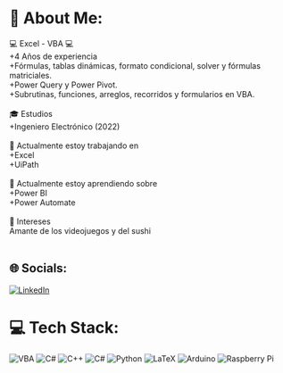 # 💫 About Me:
:computer: Excel - VBA :computer:<br>+4 Años de experiencia<br>+Fórmulas, tablas dinámicas, formato condicional, solver y fórmulas matriciales.<br>+Power Query y Power Pivot.<br>+Subrutinas, funciones, arreglos, recorridos y formularios en VBA.<br><br>🎓 Estudios<br>+Ingeniero Electrónico (2022)<br><br>🔭 Actualmente estoy trabajando en<br>+Excel<br>+UiPath<br><br>🌱 Actualmente estoy aprendiendo sobre<br>+Power BI<br>+Power Automate<br><br>💬 Intereses<br>Amante de los videojuegos y del sushi<br><br>


## 🌐 Socials:
[![LinkedIn](https://img.shields.io/badge/LinkedIn-%230077B5.svg?logo=linkedin&logoColor=white)](https://www.linkedin.com/in/johan-alexander-hernandez-ruiz-a5b465205/) 

# 💻 Tech Stack:
![VBA](https://img.shields.io/badge/VBA-VBA-green) ![C#](https://img.shields.io/badge/c%23-%23239120.svg?style=for-the-badge&logo=c-sharp&logoColor=white) ![C++](https://img.shields.io/badge/c++-%2300599C.svg?style=for-the-badge&logo=c%2B%2B&logoColor=white) ![C#](https://img.shields.io/badge/c%23-%23239120.svg?style=for-the-badge&logo=c-sharp&logoColor=white) ![Python](https://img.shields.io/badge/python-3670A0?style=for-the-badge&logo=python&logoColor=ffdd54) ![LaTeX](https://img.shields.io/badge/latex-%23008080.svg?style=for-the-badge&logo=latex&logoColor=white) ![Arduino](https://img.shields.io/badge/-Arduino-00979D?style=for-the-badge&logo=Arduino&logoColor=white) ![Raspberry Pi](https://img.shields.io/badge/-RaspberryPi-C51A4A?style=for-the-badge&logo=Raspberry-Pi)

<!--
# 📊 GitHub Stats:
![](https://github-readme-stats.vercel.app/api?username=johanh-1&theme=merko&hide_border=false&include_all_commits=true&count_private=true)<br/>
![](https://github-readme-streak-stats.herokuapp.com/?user=johanh-1&theme=merko&hide_border=false)<br/>
![](https://github-readme-stats.vercel.app/api/top-langs/?username=johanh-1&theme=merko&hide_border=false&include_all_commits=true&count_private=true&layout=compact)

---
[![](https://visitcount.itsvg.in/api?id=johanh-1&icon=7&color=0)](https://visitcount.itsvg.in)


**johanh-1/johanh-1** is a ✨ _special_ ✨ repository because its `README.md` (this file) appears on your GitHub profile.

Here are some ideas to get you started:

- 🔭 I’m currently working on ...
- 🌱 I’m currently learning ...
- 👯 I’m looking to collaborate on ...
- 🤔 I’m looking for help with ...
- 💬 Ask me about ...
- 📫 How to reach me: ...
- 😄 Pronouns: ...
- ⚡ Fun fact: ...
-->
